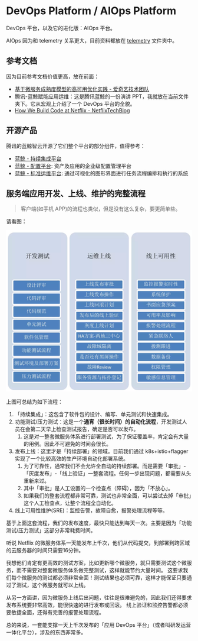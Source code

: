 # DevOps Platform / AIOps Platform

DevOps 平台，以及它的进化版：AIOps 平台。

AIOps 因为和 telemetry 关系更大，目前资料都放在 [telemetry](../telemetry/) 文件夹中。


## 参考文档

因为目前参考文档价值更高，放在前面：

- [基于微服务成熟度模型的高可用优化实践 - 爱奇艺技术团队](https://mp.weixin.qq.com/s?__biz=MzI0MjczMjM2NA==&mid=2247488105&idx=1&sn=d988f52e734dedbe5922fd0cbbd386a4)
- 腾讯-蓝鲸赋能应用运维：这是腾讯蓝鲸的一份演讲 PPT，我就放在当前文件夹下。它从宏观上介绍了一个 DevOps 平台的全貌。
- [How We Build Code at Netflix - NetflixTechBlog](https://netflixtechblog.com/how-we-build-code-at-netflix-c5d9bd727f15)


## 开源产品

腾讯的蓝鲸智云开源了它们整个平台的部分组件，值得参考：

- [蓝鲸 - 持续集成平台](https://github.com/Tencent/bk-ci)
- [蓝鲸 - 配置平台](https://github.com/Tencent/bk-cmdb): 资产及应用的企业级配置管理平台
- [蓝鲸 - 标准运维平台](https://github.com/Tencent/bk-sops): 通过可视化的图形界面进行任务流程编排和执行的系统



## 服务端应用开发、上线、维护的完整流程

>客户端(如手机 APP)的流程也类似，但是没有这么复杂，要更简单些。

请看图：

![软件开发、上线、维护的完整流程](_imgs/Develop-Publish-Reliability.png)


上图可总结为如下流程：

1. 「持续集成」：这包含了软件包的设计、编写、单元测试和快速集成。
2. 功能测试/压力测试：这是一个**通宵（很长时间）的自动化流程**，开发测试人员在会第二天早上检查测试报告，确定是否可以发布。
   1. 这是对一整套微服务体系进行部署测试，为了保证覆盖率，肯定会有大量的用例。因此不可避免的时间会很长。
3. 发布上线：这里才是「持续部署」的领域。目前我们通过 k8s+istio+flagger 实现了一个比较高效的生产环境自动化部署系统。
   1. 为了可靠性，通常我们不会允许全自动的持续部署。而是需要「审批」-「灰度发布」-「线上验证」一整套流程。任何一步出现问题，都需要从头重新来过。
   2. 其中「审批」是人工设置的一个检查点（障碍），因为「不放心」。
   3. 如果我们的整套流程都非常可靠，测试也非常全面，可以尝试去掉「审批」这个人工检查点，让整个流程全自动化。
4. 线上可用性维护(SRE)：监控告警，故障自愈，报警处理流程等等。

基于上面这套流程，我们的发布速度，最快只能达到每天一次。主要是因为「功能测试/压力测试」这部分非常耗费时间。

听说 Netflix 的微服务体系一天能发布上千次，他们从代码提交，到部署到跨区域的云服务器的时间只需要16分钟。

我想他们肯定有更高效的测试方案，比如更新哪个微服务，就只需要测试这个微服务，而不需要对整套微服务体系做完整测试，这样就能节约大量时间。
这要求我们每个微服务的测试都必须非常全面！测试结果也必须可靠，这样才能保证只要通过了测试，这个微服务就可以上线。

从另一方面讲，因为微服务上线后出问题，往往是很难避免的，因此我们还得要求发布系统要非常高效，能很快速的进行发布或回滚。
线上验证和监控告警都必须要敏捷全面，还得有完善的报警处理流程。

总的来说，一套能支撑一天上千次发布的「应用 DevOps 平台」（或者叫研发运营一体化平台），涉及的东西非常多。
